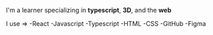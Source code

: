 I'm a learner specializing in **typescript**, **3D**, and the **web**

I use =>
-React
-Javascript
-Typescript
-HTML
-CSS
-GitHub
-Figma
